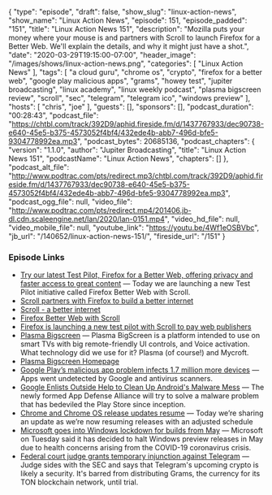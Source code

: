 {
  "type": "episode",
  "draft": false,
  "show_slug": "linux-action-news",
  "show_name": "Linux Action News",
  "episode": 151,
  "episode_padded": "151",
  "title": "Linux Action News 151",
  "description": "Mozilla puts your money where your mouse is and partners with Scroll to launch Firefox for a Better Web. We'll explain the details, and why it might just have a shot.",
  "date": "2020-03-29T19:15:00-07:00",
  "header_image": "/images/shows/linux-action-news.png",
  "categories": [
    "Linux Action News"
  ],
  "tags": [
    "a cloud guru",
    "chrome os",
    "crypto",
    "firefox for a better web",
    "google play malicious apps",
    "grams",
    "howey test",
    "jupiter broadcasting",
    "linux academy",
    "linux weekly podcast",
    "plasma bigscreen review",
    "scroll",
    "sec",
    "telegram",
    "telegram ico",
    "windows preview"
  ],
  "hosts": [
    "chris",
    "joe"
  ],
  "guests": [],
  "sponsors": [],
  "podcast_duration": "00:28:43",
  "podcast_file": "https://chtbl.com/track/392D9/aphid.fireside.fm/d/1437767933/dec90738-e640-45e5-b375-4573052f4bf4/432ede4b-abb7-496d-bfe5-9304778992ea.mp3",
  "podcast_bytes": 20685136,
  "podcast_chapters": {
    "version": "1.1.0",
    "author": "Jupiter Broadcasting",
    "title": "Linux Action News 151",
    "podcastName": "Linux Action News",
    "chapters": []
  },
  "podcast_alt_file": "http://www.podtrac.com/pts/redirect.mp3/chtbl.com/track/392D9/aphid.fireside.fm/d/1437767933/dec90738-e640-45e5-b375-4573052f4bf4/432ede4b-abb7-496d-bfe5-9304778992ea.mp3",
  "podcast_ogg_file": null,
  "video_file": "http://www.podtrac.com/pts/redirect.mp4/201406.jb-dl.cdn.scaleengine.net/lan/2020/lan-0151.mp4",
  "video_hd_file": null,
  "video_mobile_file": null,
  "youtube_link": "https://youtu.be/4Wf1eOSBVbc",
  "jb_url": "/140652/linux-action-news-151/",
  "fireside_url": "/151"
}


### Episode Links

  * [Try our latest Test Pilot, Firefox for a Better Web, offering privacy and faster access to great content](https://blog.mozilla.org/blog/2020/03/24/try-our-latest-test-pilot-firefox-for-a-better-web-offering-privacy-and-faster-access-to-great-content/ "Try our latest Test Pilot, Firefox for a Better Web, offering privacy and faster access to great content") — Today we are launching a new Test Pilot initiative called Firefox Better Web with Scroll. 
  * [Scroll partners with Firefox to build a better internet](https://scroll.blog/2020/03/24/scroll-partners-with-firefox-to-build-a-better-internet/ "Scroll partners with Firefox to build a better internet")
  * [Scroll - a better internet](https://partner.scroll.com/ "Scroll - a better internet")
  * [Firefox Better Web with Scroll](https://support.mozilla.org/en-US/kb/firefox-better-web "Firefox Better Web with Scroll")
  * [Firefox is launching a new test pilot with Scroll to pay web publishers](https://www.theverge.com/2020/3/24/21192048/firefox-better-web-scroll-subscription-ad-tracker-blocker-publisher-payment "Firefox is launching a new test pilot with Scroll to pay web publishers")
  * [Plasma Bigscreen](https://notmart.org/blog/2020/03/plasma-bigscreen/ "Plasma Bigscreen") — Plasma BigScreen is a platform intended to use on smart TVs with big remote-friendly UI controls, and Voice activation. What technology did we use for it? Plasma (of course!) and Mycroft.
  * [Plasma Bigscreen Homepage](https://plasma-bigscreen.org/ "Plasma Bigscreen Homepage")
  * [Google Play’s malicious app problem infects 1.7 million more devices](https://arstechnica.com/information-technology/2020/03/found-malicious-google-play-apps-with-1-7-million-downloads-many-by-children/ "Google Play’s malicious app problem infects 1.7 million more devices") — Apps went undetected by Google and antivirus scanners.
  * [Google Enlists Outside Help to Clean Up Android's Malware Mess](https://www.wired.com/story/android-malware-app-defense-alliance/ "Google Enlists Outside Help to Clean Up Android's Malware Mess") — The newly formed App Defense Alliance will try to solve a malware problem that has bedeviled the Play Store since inception.
  * [Chrome and Chrome OS release updates resume](https://blog.chromium.org/2020/03/chrome-and-chrome-os-release-updates.html "Chrome and Chrome OS release updates resume") — Today we’re sharing an update as we’re now resuming releases with an adjusted schedule
  * [Microsoft goes into Windows lockdown for builds from May](https://www.theregister.co.uk/2020/03/25/microsoft_stops_windows_preview/ "Microsoft goes into Windows lockdown for builds from May") — Microsoft on Tuesday said it has decided to halt Windows preview releases in May due to health concerns arising from the COVID-19 coronavirus crisis.
  * [Federal court judge grants temporary injunction against Telegram](https://decrypt.co/23458/federal-court-judge-grants-temporary-injunction-against-telegram "Federal court judge grants temporary injunction against Telegram") — Judge sides with the SEC and says that Telegram's upcoming crypto is likely a security. It's barred from distributing Grams, the currency for its TON blockchain network, until trial.


